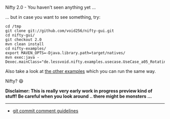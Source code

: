Nifty 2.0 - You haven't seen anything yet ...

... but in case you want to see something, try:

```
cd /tmp
git clone git://github.com/void256/nifty-gui.git
cd nifty-gui/
git checkout 2.0
mvn clean install
cd nifty-examples/
export MAVEN_OPTS=-Djava.library.path=target/natives/
mvn exec:java -Dexec.mainClass="de.lessvoid.nifty.examples.usecase.UseCase_a05_RotatingChildNode"
```

Also take a look at [the other examples](https://github.com/void256/nifty-gui/tree/2.0/nifty-examples/src/main/java/de/lessvoid/nifty/examples/usecase) which you can run the same way.

Nifty? :smile:

**Disclaimer: This is really very early work in progress preview kind of stuff! Be careful when you look around .. there might be monsters ...**

---

* [git commit comment guidelines](CONTRIBUTING.markdown)

